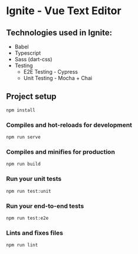 # Ignite - Vue Text Editor

## Technologies used in Ignite:
- Babel
- Typescript
- Sass (dart-css)
- Testing
    - E2E Testing - Cypress
    - Unit Testing - Mocha + Chai


## Project setup
```
npm install
```

### Compiles and hot-reloads for development
```
npm run serve
```

### Compiles and minifies for production
```
npm run build
```

### Run your unit tests
```
npm run test:unit
```

### Run your end-to-end tests
```
npm run test:e2e
```

### Lints and fixes files
```
npm run lint
```